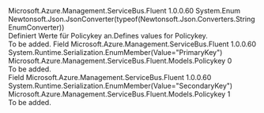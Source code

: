 <Type Name="Policykey" FullName="Microsoft.Azure.Management.ServiceBus.Fluent.Models.Policykey">
  <TypeSignature Language="C#" Value="public enum Policykey" />
  <TypeSignature Language="ILAsm" Value=".class public auto ansi sealed Policykey extends System.Enum" />
  <TypeSignature Language="DocId" Value="T:Microsoft.Azure.Management.ServiceBus.Fluent.Models.Policykey" />
  <TypeSignature Language="VB.NET" Value="Public Enum Policykey" />
  <TypeSignature Language="F#" Value="type Policykey = " />
  <AssemblyInfo>
    <AssemblyName>Microsoft.Azure.Management.ServiceBus.Fluent</AssemblyName>
    <AssemblyVersion>1.0.0.60</AssemblyVersion>
  </AssemblyInfo>
  <Base>
    <BaseTypeName>System.Enum</BaseTypeName>
  </Base>
  <Attributes>
    <Attribute>
      <AttributeName>Newtonsoft.Json.JsonConverter(typeof(Newtonsoft.Json.Converters.StringEnumConverter))</AttributeName>
    </Attribute>
  </Attributes>
  <Docs>
    <summary>
            <span data-ttu-id="e8e0f-101">Definiert Werte für Policykey an.</span><span class="sxs-lookup"><span data-stu-id="e8e0f-101">Defines values for Policykey.</span></span>
            </summary>
    <remarks>To be added.</remarks>
  </Docs>
  <Members>
    <Member MemberName="PrimaryKey">
      <MemberSignature Language="C#" Value="PrimaryKey" />
      <MemberSignature Language="ILAsm" Value=".field public static literal valuetype Microsoft.Azure.Management.ServiceBus.Fluent.Models.Policykey PrimaryKey = int32(0)" />
      <MemberSignature Language="DocId" Value="F:Microsoft.Azure.Management.ServiceBus.Fluent.Models.Policykey.PrimaryKey" />
      <MemberSignature Language="VB.NET" Value="PrimaryKey" />
      <MemberSignature Language="F#" Value="PrimaryKey = 0" Usage="Microsoft.Azure.Management.ServiceBus.Fluent.Models.Policykey.PrimaryKey" />
      <MemberType>Field</MemberType>
      <AssemblyInfo>
        <AssemblyName>Microsoft.Azure.Management.ServiceBus.Fluent</AssemblyName>
        <AssemblyVersion>1.0.0.60</AssemblyVersion>
      </AssemblyInfo>
      <Attributes>
        <Attribute>
          <AttributeName>System.Runtime.Serialization.EnumMember(Value="PrimaryKey")</AttributeName>
        </Attribute>
      </Attributes>
      <ReturnValue>
        <ReturnType>Microsoft.Azure.Management.ServiceBus.Fluent.Models.Policykey</ReturnType>
      </ReturnValue>
      <MemberValue>0</MemberValue>
      <Docs>
        <summary>To be added.</summary>
      </Docs>
    </Member>
    <Member MemberName="SecondaryKey">
      <MemberSignature Language="C#" Value="SecondaryKey" />
      <MemberSignature Language="ILAsm" Value=".field public static literal valuetype Microsoft.Azure.Management.ServiceBus.Fluent.Models.Policykey SecondaryKey = int32(1)" />
      <MemberSignature Language="DocId" Value="F:Microsoft.Azure.Management.ServiceBus.Fluent.Models.Policykey.SecondaryKey" />
      <MemberSignature Language="VB.NET" Value="SecondaryKey" />
      <MemberSignature Language="F#" Value="SecondaryKey = 1" Usage="Microsoft.Azure.Management.ServiceBus.Fluent.Models.Policykey.SecondaryKey" />
      <MemberType>Field</MemberType>
      <AssemblyInfo>
        <AssemblyName>Microsoft.Azure.Management.ServiceBus.Fluent</AssemblyName>
        <AssemblyVersion>1.0.0.60</AssemblyVersion>
      </AssemblyInfo>
      <Attributes>
        <Attribute>
          <AttributeName>System.Runtime.Serialization.EnumMember(Value="SecondaryKey")</AttributeName>
        </Attribute>
      </Attributes>
      <ReturnValue>
        <ReturnType>Microsoft.Azure.Management.ServiceBus.Fluent.Models.Policykey</ReturnType>
      </ReturnValue>
      <MemberValue>1</MemberValue>
      <Docs>
        <summary>To be added.</summary>
      </Docs>
    </Member>
  </Members>
</Type>